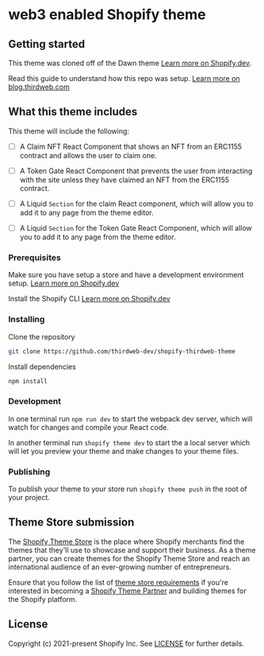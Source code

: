 # web3 enabled Shopify theme

## Getting started

This theme was cloned off of the Dawn theme [Learn more on Shopify.dev](https://shopify.dev/themes/getting-started/create).

Read this guide to understand how this repo was setup. [Learn more on blog.thirdweb.com](https://blog.thirdweb.com/guides/create-a-shopify-theme-with-thirdweb/)

## What this theme includes

This theme will include the following:

- [ ] A Claim NFT React Component that shows an NFT from an ERC1155 contract and allows the user to claim one.
- [ ] A Token Gate React Component that prevents the user from interacting with the site unless they have claimed an NFT from the ERC1155 contract.

- [ ] A Liquid `Section` for the claim React component, which will allow you to add it to any page from the theme editor.
- [ ] A Liquid `Section` for the Token Gate React Component, which will allow you to add it to any page from the theme editor.

### Prerequisites

Make sure you have setup a store and have a development environment setup. [Learn more on Shopify.dev](https://shopify.dev/docs/themes/tools/development-stores)

Install the Shopify CLI [Learn more on Shopify.dev](https://shopify.dev/themes/tools/cli)

### Installing

Clone the repository

```bash
git clone https://github.com/thirdweb-dev/shopify-thirdweb-theme
```

Install dependencies

```bash
npm install
```

### Development

In one terminal run `npm run dev` to start the webpack dev server, which will watch for changes and compile your React code.

In another terminal run `shopify theme dev` to start the a local server which will let you preview your theme and make changes to your theme files.

### Publishing

To publish your theme to your store run `shopify theme push` in the root of your project.

## Theme Store submission

The [Shopify Theme Store](https://themes.shopify.com/) is the place where Shopify merchants find the themes that they'll use to showcase and support their business. As a theme partner, you can create themes for the Shopify Theme Store and reach an international audience of an ever-growing number of entrepreneurs.

Ensure that you follow the list of [theme store requirements](https://shopify.dev/themes/store/requirements) if you're interested in becoming a [Shopify Theme Partner](https://themes.shopify.com/services/themes/guidelines) and building themes for the Shopify platform.

## License

Copyright (c) 2021-present Shopify Inc. See [LICENSE](/LICENSE.md) for further details.
